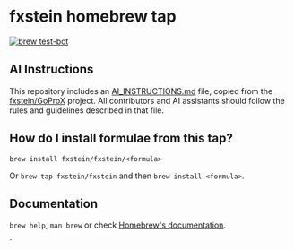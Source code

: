 # fxstein homebrew tap

[![brew test-bot](https://github.com/fxstein/homebrew-fxstein/actions/workflows/tests.yml/badge.svg)](https://github.com/fxstein/homebrew-fxstein/actions/workflows/tests.yml)

## AI Instructions

This repository includes an [AI_INSTRUCTIONS.md](./AI_INSTRUCTIONS.md) file, copied from the [fxstein/GoProX](https://github.com/fxstein/GoProX) project. All contributors and AI assistants should follow the rules and guidelines described in that file.

## How do I install formulae from this tap?

`brew install fxstein/fxstein/<formula>`

Or `brew tap fxstein/fxstein` and then `brew install <formula>`.

## Documentation

`brew help`, `man brew` or check [Homebrew's documentation](https://docs.brew.sh).

`